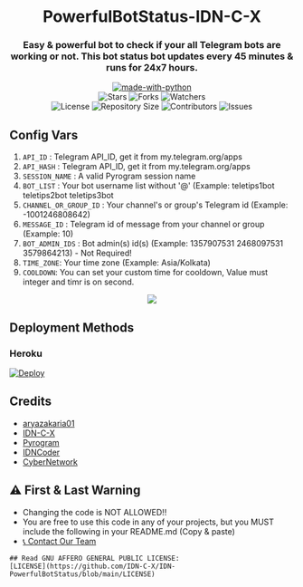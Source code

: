 <h1 align= center> PowerfulBotStatus-IDN-C-X</h1>
<h3 align = center>Easy & powerful bot to check if your all Telegram bots are working or not. This bot status bot updates every 45 minutes & runs for 24x7 hours.</h3>
<p align="center">
<a href="https://python.org"><img src="http://forthebadge.com/images/badges/made-with-python.svg" alt="made-with-python"></a>
<br>
    <img src="https://img.shields.io/github/stars/IDN-C-X/IDN-PowerfulBotStatus?style=for-the-badge" alt="Stars">
    <img src="https://img.shields.io/github/forks/IDN-C-X/IDN-PowerfulBotStatus?style=for-the-badge" alt="Forks">
    <img src="https://img.shields.io/github/watchers/IDN-C-X/IDN-PowerfulBotStatus?style=for-the-badge" alt="Watchers"> 
<br>
    <img src="https://img.shields.io/github/license/IDN-C-X/IDN-PowerfulBotStatus?style=for-the-badge" alt="License">
    <img src="https://img.shields.io/github/repo-size/IDN-C-X/IDN-PowerfulBotStatus?style=for-the-badge" alt="Repository Size">
    <img src="https://img.shields.io/github/contributors/IDN-C-X/IDN-PowerfulBotStatus?style=for-the-badge" alt="Contributors">
    <img src="https://img.shields.io/github/issues/IDN-C-X/IDN-PowerfulBotStatus?style=for-the-badge" alt="Issues">
</p>  

## Config Vars
1. `API_ID` : Telegram API_ID, get it from my.telegram.org/apps
2. `API_HASH` : Telegram API_ID, get it from my.telegram.org/apps
3. `SESSION_NAME` : A valid Pyrogram session name
4. `BOT_LIST` : Your bot username list without '@' (Example: teletips1bot teletips2bot teletips3bot
5. `CHANNEL_OR_GROUP_ID` : Your channel's or group's Telegram id (Example: -1001246808642)
6. `MESSAGE_ID` : Telegram id of message from your channel or group (Example: 10)
7. `BOT_ADMIN_IDS` : Bot admin(s) id(s) (Example: 1357907531 2468097531 3579864213) - Not Required!
8. `TIME_ZONE`: Your time zone (Example: Asia/Kolkata)
9. `COOLDOWN`: You can set your custom time for cooldown, Value must integer and timr is on second.

<p align="center">
<img src="https://telegra.ph/file/c6f4e0d6caeed937a414f.jpg">
<p>
 
## Deployment Methods

### Heroku

[![Deploy](https://www.herokucdn.com/deploy/button.svg)](https://heroku.com/deploy?template=https://github.com/IDN-C-X/IDN-PowerfulBotStatus)
    
## Credits
- [aryazakaria01](https://github.com/aryazakaria01)
- [IDN-C-X](https://github.com/IDN-C-X)
- [Pyrogram](https://github.com/pyrogram/pyrogram)
- [IDNCoder](https://t.me/IDNCoderX)
- [CyberNetwork](https://t.me/CyberSupportGroup)

## ⚠️ First & Last Warning

- Changing the code is NOT ALLOWED!!    
- You are free to use this code in any of your projects, but you MUST include the following in your README.md (Copy & paste)
- [📞 Contact Our Team](https://t.me/IDNCoderX)
```
## Read GNU AFFERO GENERAL PUBLIC LICENSE: 
[LICENSE](https://github.com/IDN-C-X/IDN-PowerfulBotStatus/blob/main/LICENSE)
